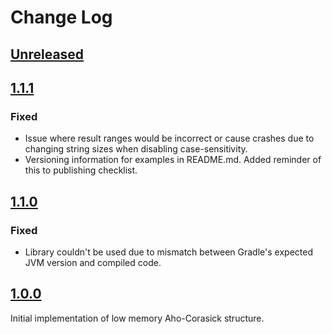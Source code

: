# Change Log

## [Unreleased](https://github.com/pkware/LowMemoryAhoCorasick/tree/main)

## [1.1.1](https://github.com/pkware/LowMemoryAhoCorasick/tree/1.1.1)
### Fixed
- Issue where result ranges would be incorrect or cause crashes due to changing string sizes when disabling case-sensitivity.
- Versioning information for examples in README.md. Added reminder of this to publishing checklist.

## [1.1.0](https://github.com/pkware/LowMemoryAhoCorasick/tree/1.1.0)
### Fixed
- Library couldn't be used due to mismatch between Gradle's expected JVM version and compiled code.

## [1.0.0](https://github.com/pkware/LowMemoryAhoCorasick/tree/1.0.0)
Initial implementation of low memory Aho-Corasick structure.
